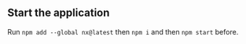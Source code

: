 ## Start the application
Run `npm add --global nx@latest` then `npm i` and then `npm start` before.
